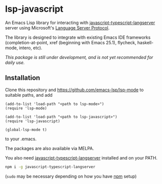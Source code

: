 lsp-javascript
==============

An Emacs Lisp library for interacting with
[javascript-typescript-langserver](https://github.com/sourcegraph/javascript-typescript-langserver)
server using Microsoft's [Language Server Protocol](https://github.com/Microsoft/language-server-protocol/).

The library is designed to integrate with existing Emacs IDE
frameworks (completion-at-point, xref (beginning with Emacs 25.1),
flycheck, haskell-mode, intero, etc).

*This package is still under development, and is not yet recommended
for daily use.*

## Installation

Clone this repository and https://github.com/emacs-lsp/lsp-mode to
suitable paths, and add
```emacs-lisp
(add-to-list 'load-path "<path to lsp-mode>")
(require 'lsp-mode)

(add-to-list 'load-path "<path to lsp-javascript>")
(require 'lsp-javascript)

(global-lsp-mode t)
```
to your .emacs.

The packages are also available via MELPA.

You also need
[javascript-typescript-langserver](https://github.com/sourcegraph/javascript-typescript-langserver)
installed and on your PATH.

```bash
npm i -g javascript-typescript-langserver
```

(`sudo` may be necessary depending on how you have
[npm](https://www.npmjs.com/) setup)

